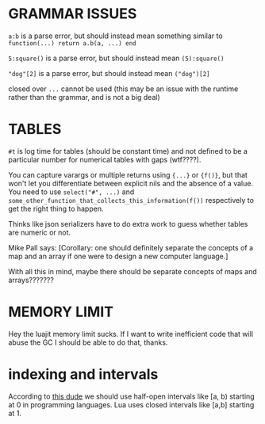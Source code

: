 # GRAMMAR ISSUES

`a:b` is a parse error, but should instead mean something similar to `function(...) return a.b(a, ...) end`

`5:square()` is a parse error, but should instead mean `(5):square()`

`"dog"[2]` is a parse error, but should instead mean `("dog")[2]`

closed over `...` cannot be used (this may be an issue with the runtime rather than the grammar, and is not a big deal)

# TABLES

`#t` is log time for tables (should be constant time) and not defined to be a particular number for numerical tables with gaps (wtf????).

You can capture varargs or multiple returns using `{...}` or `{f()}`, but that won't let you differentiate between explicit nils and the absence of a value. You need to use `select("#", ...)` and `some_other_function_that_collects_this_information(f())` respectively to get the right thing to happen.

Thinks like json serializers have to do extra work to guess whether tables are numeric or not.

Mike Pall says: [Corollary: one should definitely separate the concepts of a map and an array if one were to design a new computer language.]

With all this in mind, maybe there should be separate concepts of maps and arrays???????

# MEMORY LIMIT

Hey the luajit memory limit sucks. If I want to write inefficient code that will abuse the GC I should be able to do that, thanks.

# indexing and intervals

According to [this dude](https://www.cs.utexas.edu/users/EWD/transcriptions/EWD08xx/EWD831.html) we should use half-open intervals like [a, b) starting at 0 in programming languages. Lua uses closed intervals like [a,b] starting at 1.
